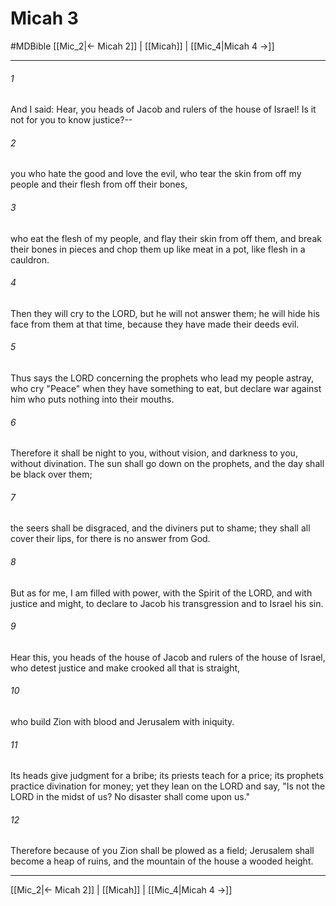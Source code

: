 # Micah 3
#MDBible
[[Mic_2|← Micah 2]] | [[Micah]] | [[Mic_4|Micah 4 →]]

***

###### 1 
And I said: Hear, you heads of Jacob and rulers of the house of Israel! Is it not for you to know justice?-- 

###### 2 
you who hate the good and love the evil, who tear the skin from off my people and their flesh from off their bones, 

###### 3 
who eat the flesh of my people, and flay their skin from off them, and break their bones in pieces and chop them up like meat in a pot, like flesh in a cauldron. 

###### 4 
Then they will cry to the LORD, but he will not answer them; he will hide his face from them at that time, because they have made their deeds evil. 

###### 5 
Thus says the LORD concerning the prophets who lead my people astray, who cry "Peace" when they have something to eat, but declare war against him who puts nothing into their mouths. 

###### 6 
Therefore it shall be night to you, without vision, and darkness to you, without divination. The sun shall go down on the prophets, and the day shall be black over them; 

###### 7 
the seers shall be disgraced, and the diviners put to shame; they shall all cover their lips, for there is no answer from God. 

###### 8 
But as for me, I am filled with power, with the Spirit of the LORD, and with justice and might, to declare to Jacob his transgression and to Israel his sin. 

###### 9 
Hear this, you heads of the house of Jacob and rulers of the house of Israel, who detest justice and make crooked all that is straight, 

###### 10 
who build Zion with blood and Jerusalem with iniquity. 

###### 11 
Its heads give judgment for a bribe; its priests teach for a price; its prophets practice divination for money; yet they lean on the LORD and say, "Is not the LORD in the midst of us? No disaster shall come upon us." 

###### 12 
Therefore because of you Zion shall be plowed as a field; Jerusalem shall become a heap of ruins, and the mountain of the house a wooded height. 

***

[[Mic_2|← Micah 2]] | [[Micah]] | [[Mic_4|Micah 4 →]]
